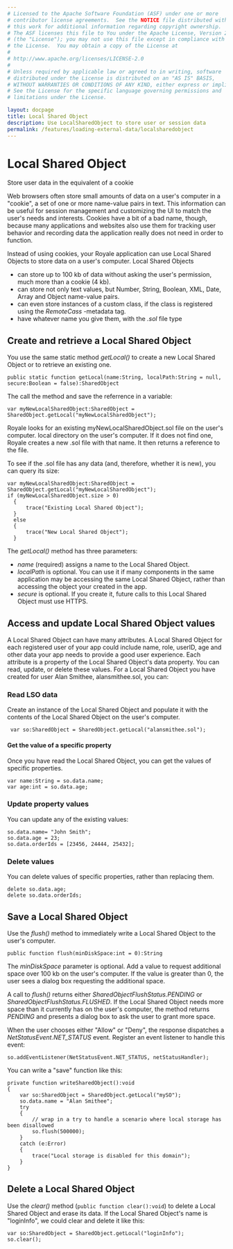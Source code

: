```yaml
---
# Licensed to the Apache Software Foundation (ASF) under one or more
# contributor license agreements.  See the NOTICE file distributed with
# this work for additional information regarding copyright ownership.
# The ASF licenses this file to You under the Apache License, Version 2.0
# (the "License"); you may not use this file except in compliance with
# the License.  You may obtain a copy of the License at
# 
# http://www.apache.org/licenses/LICENSE-2.0
# 
# Unless required by applicable law or agreed to in writing, software
# distributed under the License is distributed on an "AS IS" BASIS,
# WITHOUT WARRANTIES OR CONDITIONS OF ANY KIND, either express or implied.
# See the License for the specific language governing permissions and
# limitations under the License.

layout: docpage
title: Local Shared Object
description: Use LocalSharedObject to store user or session data
permalink: /features/loading-external-data/localsharedobject
---
```


# Local Shared Object

Store user data in the equivalent of a cookie

Web browsers often store small amounts of data on a user's computer in a "cookie", a set of one or more name-value pairs in text. This information can be useful for session management and customizing the UI to match the user's needs and interests. Cookies have a bit of a bad name, though, because many applications and websites also use them for tracking user behavior and recording data the application really does not need in order to function.

Instead of using cookies, your Royale application can use Local Shared Objects to store data on a user's computer. Local Shared Objects 

* can store up to 100 kb of data without asking the user's permission, much more than a cookie (4 kb).
* can store not only text values, but Number, String, Boolean, XML, Date, Array and Object name-value pairs.
* can even store instances of a custom class, if the class is registered using the _RemoteCass_ -metadata tag.
* have whatever name you give them, with the _.sol_ file type

## Create and retrieve a Local Shared Object
You use the same static method _getLocal()_ to create a new Local Shared Object or to retrieve an existing one.
```
public static function getLocal(name:String, localPath:String = null, secure:Boolean = false):SharedObject
```
The call the method and save the referrence in a variable:
```
var myNewLocalSharedObject:SharedObject = SharedObject.getLocal("myNewLocalSharedObject");
```
Royale looks for an existing myNewLocalSharedObject.sol file on the user's computer. local directory on the user's computer. If it does not find one, Royale creates a new .sol file with that name. It then returns a reference to the file.

To see if the .sol file has any data (and, therefore, whether it is new), you can query its size:
```
var myNewLocalSharedObject:SharedObject = SharedObject.getLocal("myNewLocalSharedObject");
if (myNewLocalSharedObject.size > 0)
  {
      trace("Existing Local Shared Object");
  }
  else
  {
      trace("New Local Shared Object");
  }
  ```
The _getLocal()_ method has three parameters:

 * _name_ (required) assigns a name to the Local Shared Object.
 * _localPath_ is optional. You can use it if many components in the same application may be accessing the same Local Shared Object, rather than accessing the object your created in the app.
 * _secure_ is optional. If you create it, future calls to this Local Shared Object must use HTTPS.

## Access and update Local Shared Object values

A Local Shared Object can have many attributes. A Local Shared Object for each registered user of your app could include name, role, userID, age and other data your app needs to provide a good user experience. Each attribute is a property of the Local Shared Object's data property. You can read, update, or delete these values. For a Local Shared Object you have created for user Alan Smithee, alansmithee.sol, you can:

### Read LSO data
Create an instance of the Local Shared Object and populate it with the contents of the Local Shared Object on the user's computer.

``` var so:SharedObject = SharedObject.getLocal("alansmithee.sol");```

#### Get the value of a specific property
Once you have read the Local Shared Object, you can get the values of specific properties.

```
var name:String = so.data.name;
var age:int = so.data.age;
```

### Update property values
You can update any of the existing values:

```
so.data.name= "John Smith";
so.data.age = 23;
so.data.orderIds = [23456, 24444, 25432];
```
<!--
a custom class must be registered and marked serializable using the [RemoteClass] metadata tag
var address:Address = new Address();
address.street = "125 Foo Lane";
so.data.address = address;
-->

### Delete values
You can delete values of specific properties, rather than replacing them.

```
delete so.data.age;
delete so.data.orderIds;
```

## Save a Local Shared Object

Use the _flush()_ method to immediately write a Local Shared Object to the user's computer.

`public function flush(minDiskSpace:int = 0):String`

The _minDiskSpace_ parameter is optional. Add a value to request additional space over 100 kb on the user's computer. If the value is greater than 0, the user sees a dialog box requesting the additional space.

A call to _flush()_ returns either _SharedObjectFlushStatus.PENDING_ or _SharedObjectFlushStatus.FLUSHED_. If the Local Shared Object needs more space than it currently has on the user's computer, the method returns _PENDING_ and presents a dialog box to ask the user to grant more space.

When the user chooses either "Allow" or "Deny", the response dispatches a _NetStatusEvent.NET_STATUS_ event. Register an event listener to handle this event:
```
so.addEventListener(NetStatusEvent.NET_STATUS, netStatusHandler);
```

You can write a "save" function like this:
```
private function writeSharedObject():void
{
    var so:SharedObject = SharedObject.getLocal("mySO");
    so.data.name = "Alan Smithee";
    try
    {
        // wrap in a try to handle a scenario where local storage has been disallowed
        so.flush(500000);
    }
    catch (e:Error)
    {
        trace("Local storage is disabled for this domain");
    }
}
```

## Delete a Local Shared Object

Use the _clear()_ method (``` public function clear():void ```) to delete a Local Shared Object and erase its data. If the Local Shared Object's name is "loginInfo", we could clear and delete it like this:

```
var so:SharedObject = SharedObject.getLocal("loginInfo");
so.clear();
```






